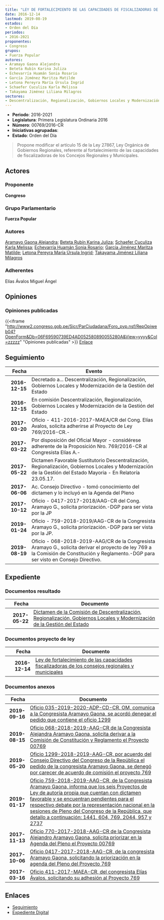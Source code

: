 ```yaml
---
title: "LEY DE FORTALECIMIENTO DE LAS CAPACIDADES DE FISCALIZADORAS DE LOS CONCEJOS REGIONALES Y MUNICIPALES"
date: 2016-12-14
lastmod: 2019-08-19
estados:
- Orden del Día
periodos:
- 2016-2021
proponentes:
- Congreso
grupos:
- Fuerza Popular
autores:
- Aramayo Gaona Alejandra
- Beteta Rubín Karina Juliza
- Echevarría Huamán Sonia Rosario
- García Jiménez Maritza Matilde
- Letona Pereyra María Úrsula Ingrid
- Schaefer Cuculiza Karla Melissa
- Takayama Jiménez Liliana Milagros
sectores:
- Descentralización, Regionalización, Gobiernos Locales y Modernización de la Gestión del Estado
---
```

- **Periodo**: 2016-2021
- **Legislatura**: Primera Legislatura Ordinaria 2016
- **Número**: 00769/2016-CR
- **Iniciativas agrupadas**: 
- **Estado**: Orden del Día

> Propone modificar el artículo 15 de la Ley 27867, Ley Orgánica de Gobiernos Regionales, referente al fortalecimiento de las capacidades de fiscalizadoras de los Concejos Regionales y Municipales.


## Actores

### Proponente

**Congreso**

### Grupo Parlamentario

**Fuerza Popular**

### Autores

[Aramayo Gaona Alejandra](mailto:mailto:maramayo@congreso.gob.pe); [Beteta Rubín Karina Juliza](mailto:mailto:kbeteta@congreso.gob.pe); [Schaefer Cuculiza Karla Melissa](mailto:mailto:kschaefer@congreso.gob.pe); [Echevarría Huamán Sonia Rosario](mailto:mailto:sechevarria@congreso.gob.pe); [García Jiménez Maritza Matilde](mailto:mailto:mgarciaj@congreso.gob.pe); [Letona Pereyra María Úrsula Ingrid](mailto:mailto:mletona@congreso.gob.pe); [Takayama Jiménez Liliana Milagros](mailto:mailto:ltakayama@congreso.gob.pe)

### Adherentes

Elías Ávalos Miguel Ángel

## Opiniones

### Opiniones publicadas

{{<iframe "http://www2.congreso.gob.pe/Sicr/ParCiudadana/Foro_pvp.nsf/RepOpiweb04?OpenForm&Db=06F69590739ED4AD052580890055280A&View=yyyy&Col=zzzzz" "Opiniones publicadas" >}}
[Enlace](http://www2.congreso.gob.pe/Sicr/ParCiudadana/Foro_pvp.nsf/RepOpiweb04?OpenForm&Db=06F69590739ED4AD052580890055280A&View=yyyy&Col=zzzzz)


## Seguimiento

| Fecha | Evento |
|------:|--------|
| **2016-12-15** | Decretado a... Descentralización, Regionalización, Gobiernos Locales y Modernización de la Gestión del Estado |
| **2016-12-15** | En comisión Descentralización, Regionalización, Gobiernos Locales y Modernización de la Gestión del Estado |
| **2017-03-20** | Oficio - 411-2016-2017-MAEA/CR del Cong. Elías Avalos, solicita adherirse al Proyecto de Ley 769/2016-CR.- |
| **2017-03-22** | Por disposición del Oficial Mayor - considérese adherente de la Proposición Nro. 769/2016-CR al Congresista Elías A.- |
| **2017-05-22** | Dictamen Favorable Sustitutorio Descentralización, Regionalización, Gobiernos Locales y Modernización de la Gestión del Estado Mayoria - En Relatoría 23.05.17. |
| **2017-06-06** | Ac. Consejo Directivo - tomó conocimiento del dictamen y lo incluyó en la Agenda del Pleno |
| **2017-10-12** | Oficio - 0417-2017-2018/AAG-CR del Cong. Aramayo G., solicita priorización.-DGP para ser vista por la JP |
| **2019-01-24** | Oficio - 759-2018-2019/AAG-CR de la Congresista Aramayo G., solicita priorización.-DGP para ser vista por la JP. |
| **2019-08-19** | Oficio - 068-2018-2019-AAG/CR de la Congresista Aramayo G., solicita derivar el proyecto de ley 769 a la Comisión de Constitución y Reglamento.-DGP para ser visto en Consejo Directivo. |

## Expediente

### Documentos resultado

| Fecha | Documento |
|------:|-----------|
| **2017-05-22** | [Dictamen de la Comisión de Descentralización, Regionalización, Gobiernos Locales y Modernización de la Gestión del Estado](http://www.leyes.congreso.gob.pe/Documentos/2016_2021/Decretos/Archivamiento/DA0076120170329.pdf) |

### Documentos proyecto de ley

| Fecha | Documento |
|------:|-----------|
| **2016-12-14** | [Ley de fortalecimiento de las capacidades fiscalizadoras de los consejos regionales y municipales](http://www.leyes.congreso.gob.pe/Documentos/2016_2021/Proyectos_de_Ley_y_de_Resoluciones_Legislativas/PL0076920161214..pdf) |

### Documentos anexos

| Fecha | Documento |
|------:|-----------|
| **2019-09-16** | [Oficio 035-2019-2020-ADP-CD-CR, OM, comunica a la Congresista Aramayo Gaona, se acordó denegar el pedido que contiene el oficio 1299](http://www.leyes.congreso.gob.pe/Documentos/2016_2021/Oficios/Oficialia_Mayor/OFICIO-035-2019-2020-ADP-CD-CR.pdf) |
| **2019-08-15** | [Oficio 068-2018-2019-AAG-CR de la Congresista Alejandra Aramayo Gaona, solicita derivar a la Comisión de Constitución y Reglamento el Proyecto 00769](http://www.leyes.congreso.gob.pe/Documentos/2016_2021/Oficios/Congresistas/OFICIO-068-2018-2019-AAG-CR.pdf) |
| **2019-05-20** | [Oficio 1299-2018-2019-AAG-CR, por acuerdo del Consejo Directivo del Congreso de la República el pedido de la congresista Aramayo Gaona, se denegó por carecer de acuerdo de comisión el proyecto 769](http://www.leyes.congreso.gob.pe/Documentos/2016_2021/Consejo_Directivo/Pedidos_Pase_a_Comision/OFICIO-1299-2018-2019-AAG-CR..pdf) |
| **2019-01-17** | [Oficio 759-2018-2019-AAG-CR, de la Congresista Aramayo Gaona, informa que los seis Proyectos de Ley de autoría propia que cuentan con dictamen favorable y se encuentran pendientes para el respectivo debate por la representación nacional en la sesiones de Pleno del Congreso de la República, que detallo a continuación: 1441, 604, 769, 2044, 957 y 2737](http://www.leyes.congreso.gob.pe/Documentos/2016_2021/Oficios/Congresistas/OFICIO-759-2018-2019-AAG-CR.pdf) |
| **2017-11-13** | [Oficio 770-2017-2018-AAG-CR de la Congresista Alejandro Aramayo Gaona, solicita priorizar en la Agenda del Pleno el Proyecto 00769](http://www.leyes.congreso.gob.pe/Documentos/2016_2021/Oficios/Congresistas/OFICIO-770-2017-2018-AAG-CR.pdf) |
| **2017-10-06** | [Oficio 0417-2017-2018-AAG-CR, de la congresista Aramayo Gaona, solicitando la priorización en la agenda del Pleno del Proyecto 769](http://www.leyes.congreso.gob.pe/Documentos/2016_2021/Oficios/Congresistas/OFICIO-0417-2017-2018-AAG-CR.PDF) |
| **2017-03-16** | [Oficio 411-2017-MAEA-CR, del congresista Elías Ávalos, solicitando su adhesión al Proyecto 769](http://www.leyes.congreso.gob.pe/Documentos/2016_2021/Oficios/Congresistas/OFICIO-411-2016-2017-MAEA-CR.pdf) |

## Enlaces

- [Seguimiento](http://www2.congreso.gob.pe/Sicr/TraDocEstProc/CLProLey2016.nsf/f7fff46988ca05b1052578e100829cc7/7bac9c88552e9f6b05258089005863a8?OpenDocument)
- [Expediente Digital](http://www2.congreso.gob.pe/Sicr/TraDocEstProc/Expvirt_2011.nsf/visbusqptramdoc1621/00769?opendocument)

